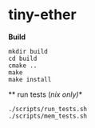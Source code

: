 # tiny-ether #

**Build** 
```
mkdir build
cd build
cmake ..
make
make install
```

** run tests (*nix only)**
```
./scripts/run_tests.sh
./scripts/mem_tests.sh
```
